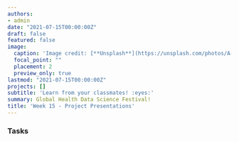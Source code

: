 ```yaml
---
authors:
- admin
date: "2021-07-15T00:00:00Z"
draft: false
featured: false
image:
  caption: 'Image credit: [**Unsplash**](https://unsplash.com/photos/A-NVHPka9Rk)'
  focal_point: ""
  placement: 2
  preview_only: true
lastmod: "2021-07-15T00:00:00Z"
projects: []
subtitle: 'Learn from your classmates! :eyes:'
summary: Global Health Data Science Festival!
title: 'Week 15 - Project Presentations'
---
```


### Tasks

